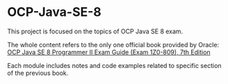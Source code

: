 # OCP-Java-SE-8
This project is focused on the topics of OCP Java SE 8 exam.

The whole content refers to the only one official book provided by Oracle: [OCP Java SE 8 Programmer II Exam Guide (Exam 1Z0-809), 7th Edition](https://www.oreilly.com/library/view/ocp-java-se/9781260117370/)

Each module includes notes and code examples related to specific section of the previous book.
